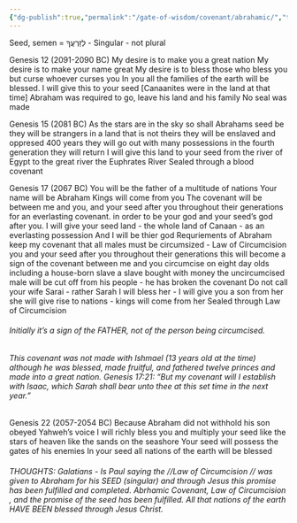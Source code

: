 ```yaml
---
{"dg-publish":true,"permalink":"/gate-of-wisdom/covenant/abrahamic/","tags":["#GateWisdom","Covenant"]}
---
```


Seed, semen = לְזַרְעֲךָ  -  Singular - not plural

Genesis 12  (2091-2090 BC)
My desire is to make you a great nation
My desire is to make your name great
My desire is to bless those who bless you but curse whoever curses you
In you all the families of the earth will be blessed.
I will give this to your seed [Canaanites were in the land at that time]
Abraham was required to go, leave his land and his family
No seal was made

Genesis 15  (2081 BC)
As the stars are in the sky so shall Abrahams seed be
	 they will be strangers in a land that is not theirs
	 they will be enslaved and oppresed 400 years
	 they will go out with many possessions
	 in the fourth generation they will return
		 I will give this land to your seed from the river of Egypt to the great river the Euphrates River
Sealed through a blood covenant

Genesis 17  (2067 BC)
You will be the father of a multitude of nations
Your name will be Abraham
Kings will come from you
The covenant will be between me and you, and your seed after you 
	 throughout their generations for an everlasting covenant.
	 in order to be your god and your seed’s god after you.
I will give your seed land - the whole land of Canaan - as an everlasting possession
	 And I will be thier god
Requriements of Abraham
	 keep my covenant that all males must be circumsized - Law of Circumcision 
		 you and your seed after you throughout their generations
		 this will become a sign of the covenant between me and you
		 circumcise on eight day olds 
			 including a house-born slave
			 a slave bought with money
	 the uncircumcised male will be cut off from his people - he has broken the covenant
	 Do not call your wife Sarai - rather Sarah
		 I will bless her - I will give you a son from her
		 she will give rise to nations - kings will come from her
Sealed through Law of Circumcision 

###### Initially it’s a sign of the FATHER, not of the person being circumcised.

###### This covenant was not made with Ishmael  (13 years old at the time) although he was blessed, made fruitful, and fathered twelve princes and made into a great nation. Genesis 17:21: “But my covenant will I establish with Isaac, which Sarah shall bear unto thee at this set time in the next year.”

Genesis 22  (2057-2054 BC)
Because Abraham 
	 did not withhold his son
	 obeyed Yahweh’s voice
I will richly bless you and multiply your seed 
	 like the stars of heaven
	 like the sands on the seashore
Your seed will possess the gates of his enemies
In your seed all nations of the earth will be blessed

###### THOUGHTS: Galatians  - Is Paul saying the //Law of Circumcision //  was given to Abraham for his SEED (singular) and through Jesus this promise has been fulfilled and completed. Abrhamic Covenant, Law of Circumcision , and the promise of the seed has been fulfilled. All that nations of the earth HAVE BEEN blessed through Jesus Christ.

